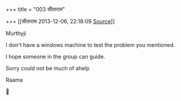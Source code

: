 +++
title = "003 सीताराम"

+++
[[सीताराम	2013-12-06, 22:18:09 [Source](https://groups.google.com/g/samskrita/c/b6o94LtciB4)]]



Murthyji

I don't have a windows machine to test the problem you mentioned.

I hope someone in the group can guide.

Sorry could not be much of ahelp



Raama



